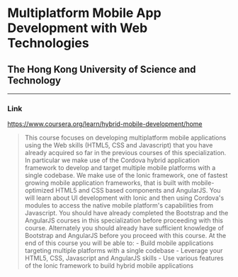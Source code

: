 # Multiplatform Mobile App Development with Web Technologies

## The Hong Kong University of Science and Technology
------
### Link
https://www.coursera.org/learn/hybrid-mobile-development/home

>This course focuses on developing multiplatform mobile applications using the Web skills (HTML5, CSS and Javascript) that you have already acquired so far in the previous courses of this specialization. In particular we make use of the Cordova hybrid application framework to develop and target multiple mobile platforms with a single codebase. We make use of the Ionic framework, one of fastest growing mobile application frameworks, that is built with mobile-optimized HTML5 and CSS based components and AngularJS. You will learn about UI development with Ionic and then using Cordova's modules to access the native mobile platform's capabilities from Javascript. You should have already completed the Bootstrap and the AngularJS courses in this specialization before proceeding with this course. Alternately you should already have sufficient knowledge of Bootstrap and AngularJS before you proceed with this course. At the end of this course you will be able to: - Build mobile applications targeting multiple platforms with a single codebase - Leverage your HTML5, CSS, Javascript and AngularJS skills - Use various features of the Ionic framework to build hybrid mobile applications
